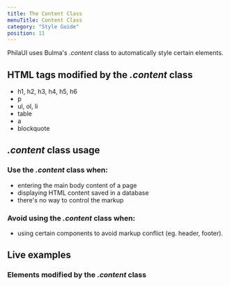 ```yaml
---
title: The Content Class
menuTitle: Content Class
category: "Style Guide"
position: 11
---
```


PhilaUI uses Bulma's _.content_ class to automatically style certain elements.

## HTML tags modified by the _.content_ class

- h1, h2, h3, h4, h5, h6
- p
- ul, ol, li
- table
- a
- blockquote

## _.content_ class usage

### Use the _.content_ class when:

- entering the main body content of a page
- displaying HTML content saved in a database
- there's no way to control the markup

### Avoid using the _.content_ class when:

- using certain components to avoid markup conflict (eg. header, footer).

## Live examples

### Elements modified by the _.content_ class

<example name="Content1" height="500"></example>
